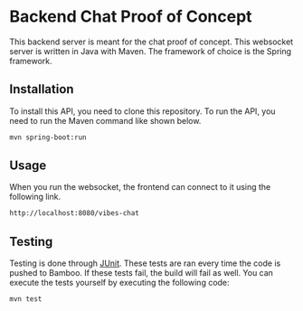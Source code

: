# Backend Chat Proof of Concept

This backend server is meant for the chat proof of concept. This websocket server is written in Java with Maven. The framework of choice is the Spring framework.

## Installation

To install this API, you need to clone this repository.
To run the API, you need to run the Maven command like shown below.

```bash
mvn spring-boot:run
```

## Usage

When you run the websocket, the frontend can connect to it using the following link.

```bash
http://localhost:8080/vibes-chat
```

## Testing

Testing is done through [JUnit](https://junit.org/junit5/). These tests are ran every time the code is pushed to Bamboo. If these tests fail, the build will fail as well. You can execute the tests yourself by executing the following code:

```bash
mvn test
```
